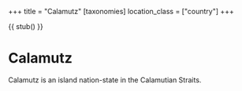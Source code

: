 +++
title = "Calamutz"
[taxonomies]
location_class = ["country"]
+++

{{ stub() }}

# Calamutz

Calamutz is an island nation-state in the Calamutian Straits. 
